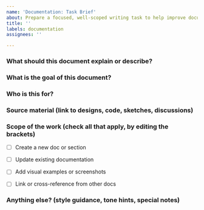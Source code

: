 ```yaml
---
name: 'Documentation: Task Brief'
about: Prepare a focused, well-scoped writing task to help improve documenation.
title: ''
labels: documentation
assignees: ''

---
```


### What should this document explain or describe?
<!-- Describe the subject, feature, process, or tool to be documented.  
Example: How to use the isometric scene templates for tactile paving. -->



### What is the goal of this document?
<!-- Explain what the reader should understand or accomplish after reading.  
Example: Help contributors correctly illustrate crossings using tactile paving symbols. -->



### Who is this for?
<!-- Define the target audience (e.g., new contributors, experienced mappers, designers).  
Example: New contributors using Inkscape or Affinity Designer. -->



### Source material (link to designs, code, sketches, discussions)
<!-- Provide URLs or file paths to any relevant resources.  
Example: Sketches in Figma, scene assets in `/library/paving/`, PR #42. -->



### Scope of the work (check all that apply, by editing the brackets)
<!-- Select all options that describe the needed work. -->
- [ ] Create a new doc or section  
- [ ] Update existing documentation  
- [ ] Add visual examples or screenshots  
- [ ] Link or cross-reference from other docs  


### Anything else? (style guidance, tone hints, special notes)
<!-- Add any additional information to guide the writer.  
Example: Match tone with our “Getting Started” section—friendly but precise. -->